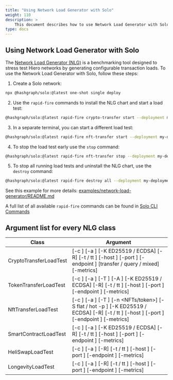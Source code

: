 ```yaml
---
title: "Using Network Load Generator with Solo"
weight: 110
description: >
    This document describes how to use Network Load Generator with Solo.
type: docs
---
```


## Using Network Load Generator with Solo

The [Network Load Generator (NLG)](https://github.com/hashgraph/network-load-generator) is a benchmarking tool designed to stress test Hiero networks by generating configurable transaction loads.
To use the Network Load Generator with Solo, follow these steps:

1. Create a Solo network:

```bash
npx @hashgraph/solo:@latest one-shot single deploy
```

2. Use the `rapid-fire` commands to install the NLG chart and start a load test:

```bash
@hashgraph/solo:@latest rapid-fire crypto-transfer start --deployment my-deployment --args '"-c 3 -a 10 -t 60"'
```

3. In a separate terminal, you can start a different load test:

```bash
@hashgraph/solo:@latest rapid-fire nft-transfer start --deployment my-deployment --args '"-c 3 -a 10 -t 60"'
```

4. To stop the load test early use the `stop` command:

```bash
@hashgraph/solo:@latest rapid-fire nft-transfer stop --deployment my-deployment
```

5. To stop all running load tests and uninstall the NLG chart, use the `destroy` command:

```bash
@hashgraph/solo:@latest rapid-fire destroy all --deployment my-deployment
```

See this example for more details: [examples/network-load-generator/README.md](../../examples/network-load-generator/README.md)

A full list of all available `rapid-fire` commands can be found in [Solo CLI Commands](solo-commands.md/#rapid-fire)

## Argument list for every NLG class

| Class                  | Argument                                                                                                                                                                                               |
|------------------------|--------------------------------------------------------------------------------------------------------------------------------------------------------------------------------------------------------|
| CryptoTransferLoadTest | \[-c <clients>] \[-a <accounts>] \[-K ED25519 / ECDSA] \[-R] \[-t / tt <time>] \[-host <host>] \[-port <port>] \[-endpoint <endpoint>] \[transfer / query / mixed] \[-metrics]                                   |
| TokenTransferLoadTest  | \[-c <clients>] \[-a <accounts>] \[-T <tokens>] \[-A <associations>] \[-K ED25519 / ECDSA] \[-R] \[-t / tt <time>] \[-host <host>] \[-port <port>] \[-endpoint <endpoint>] \[-metrics]                            |
| NftTransferLoadTest    | \[-c <clients>] \[-a <accounts>] \[-T <tokens>] \[-n \<NFTs/token>] \[-S flat / hot -p <percent>] \[-K ED25519 / ECDSA] \[-R] \[-t / tt <time>] \[-host <host>] \[-port <port>] \[-endpoint <endpoint>] \[-metrics] |
| SmartContractLoadTest  | \[-c <clients>] \[-a <accounts>] \[-K ED25519 / ECDSA] \[-R] \[-t / tt <time>] \[-host <host>] \[-port <port>] \[-endpoint <endpoint>] \[-metrics]                                                              |
| HeliSwapLoadTest       | \[-c <clients>] \[-a <accounts>] \[-R] \[-t / tt <time>] \[-host <host>] \[-port <port>] \[-endpoint <endpoint>] \[-metrics]                                                                                   |
| LongevityLoadTest      | \[-c <clients>] \[-a <accounts>] \[-R] \[-t / tt <time>] \[-host <host>] \[-port <port>] \[-endpoint <endpoint>] \[-metrics]                                                                                   |
